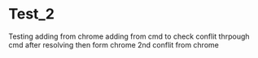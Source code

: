 # Test_2
Testing
adding from chrome
adding from cmd to check conflit thrpough cmd 
after resolving then form chrome
2nd conflit from chrome
